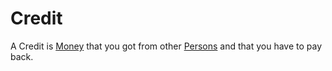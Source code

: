 # Credit

A Credit is [Money](6666.md) that you got from other [Persons](40000001.md) and that you have to pay back.